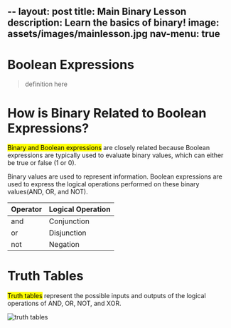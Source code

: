 --
layout: post
title: Main Binary Lesson
description: Learn the basics of binary!
image: assets/images/mainlesson.jpg
nav-menu: true
---

# Boolean Expressions
> definition here




# How is Binary Related to Boolean Expressions?

<mark>Binary and Boolean expressions</mark> are closely related because Boolean expressions are typically used to evaluate binary values, which can either be true or false (1 or 0).

Binary values are used to represent information. Boolean expressions are used to express the logical operations performed on these binary values(AND, OR, and NOT). 

|Operator|	Logical Operation|
|---|---|
|and	|Conjunction|
|or	|Disjunction|
|not	|Negation|



# Truth Tables

<mark>Truth tables</mark> represent the possible inputs and outputs of the logical operations of AND, OR, NOT, and XOR.

![truth tables]({{site.baseurl}}/assets/images/truthtables.png)